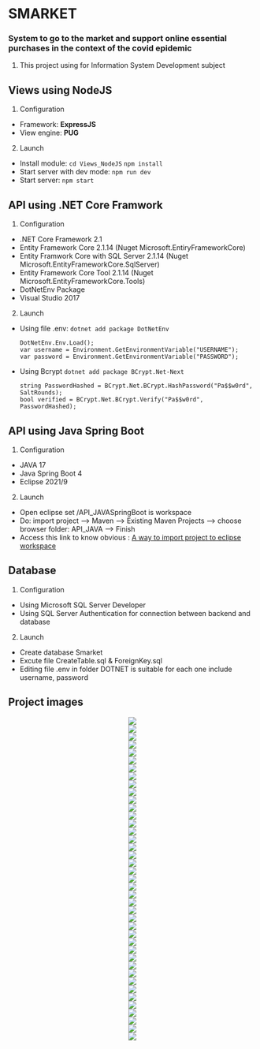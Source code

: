 # SMARKET

### System to go to the market and support online essential purchases in the context of the covid epidemic

1. This project using for Information System Development subject

## Views using NodeJS

1. Configuration

- Framework: **ExpressJS**
- View engine: **PUG**

2. Launch

- Install module:
  `cd Views_NodeJS`
  `npm install`
- Start server with dev mode:
  `npm run dev`
- Start server:
  `npm start`

## API using .NET Core Framwork

1. Configuration

- .NET Core Framework 2.1
- Entity Framework Core 2.1.14 (Nuget Microsoft.EntiryFrameworkCore)
- Entity Framwork Core with SQL Server 2.1.14 (Nuget Microsoft.EntityFrameworkCore.SqlServer)
- Entity Framework Core Tool 2.1.14 (Nuget Microsoft.EntityFrameworkCore.Tools)
- DotNetEnv Package
- Visual Studio 2017

2. Launch

- Using file .env:
  `dotnet add package DotNetEnv`
  ```
  DotNetEnv.Env.Load();
  var username = Environment.GetEnvironmentVariable("USERNAME");
  var password = Environment.GetEnvironmentVariable("PASSWORD");
  ```
- Using Bcrypt
  `dotnet add package BCrypt.Net-Next`
  ```
  string PasswordHashed = BCrypt.Net.BCrypt.HashPassword("Pa$$w0rd", SaltRounds);
  bool verified = BCrypt.Net.BCrypt.Verify("Pa$$w0rd", PasswordHashed);
  ```

## API using Java Spring Boot

1. Configuration

- JAVA 17
- Java Spring Boot 4
- Eclipse 2021/9

2. Launch

- Open eclipse set /API_JAVASpringBoot is workspace
- Do: import project --> Maven --> Existing Maven Projects --> choose browser folder: API_JAVA --> Finish
- Access this link to know obvious : [ A way to import project to eclipse workspace](https://qaautomation.expert/2019/10/07/maven-how-to-import-maven-project-into-eclipse/)

## Database

1. Configuration

- Using Microsoft SQL Server Developer
- Using SQL Server Authentication for connection between backend and database

2. Launch

- Create database Smarket
- Excute file CreateTable.sql & ForeignKey.sql
- Editing file .env in folder DOTNET is suitable for each one include username, password

## Project images

<div align="center"><img src="https://res.cloudinary.com/minhtri2404/image/upload/v1658722428/Smarket/Github-README/result01.jpg" /></div>
<div align="center"><img src="https://res.cloudinary.com/minhtri2404/image/upload/v1658722428/Smarket/Github-README/result02.jpg" /></div>
<div align="center"><img src="https://res.cloudinary.com/minhtri2404/image/upload/v1658722428/Smarket/Github-README/result03.jpg" /></div>
<div align="center"><img src="https://res.cloudinary.com/minhtri2404/image/upload/v1658722428/Smarket/Github-README/result04.jpg" /></div>
<div align="center"><img src="https://res.cloudinary.com/minhtri2404/image/upload/v1658722428/Smarket/Github-README/result05.jpg" /></div>
<div align="center"><img src="https://res.cloudinary.com/minhtri2404/image/upload/v1658722428/Smarket/Github-README/result06.jpg" /></div>
<div align="center"><img src="https://res.cloudinary.com/minhtri2404/image/upload/v1658722428/Smarket/Github-README/result07.jpg" /></div>
<div align="center"><img src="https://res.cloudinary.com/minhtri2404/image/upload/v1658722428/Smarket/Github-README/result08.jpg" /></div>
<div align="center"><img src="https://res.cloudinary.com/minhtri2404/image/upload/v1658722428/Smarket/Github-README/result09.jpg" /></div>
<div align="center"><img src="https://res.cloudinary.com/minhtri2404/image/upload/v1658722428/Smarket/Github-README/result10.jpg" /></div>
<div align="center"><img src="https://res.cloudinary.com/minhtri2404/image/upload/v1658722428/Smarket/Github-README/result11.jpg" /></div>
<div align="center"><img src="https://res.cloudinary.com/minhtri2404/image/upload/v1658722428/Smarket/Github-README/result12.jpg" /></div>
<div align="center"><img src="https://res.cloudinary.com/minhtri2404/image/upload/v1658722428/Smarket/Github-README/result13.jpg" /></div>
<div align="center"><img src="https://res.cloudinary.com/minhtri2404/image/upload/v1658722428/Smarket/Github-README/result14.jpg" /></div>
<div align="center"><img src="https://res.cloudinary.com/minhtri2404/image/upload/v1658722428/Smarket/Github-README/result15.jpg" /></div>
<div align="center"><img src="https://res.cloudinary.com/minhtri2404/image/upload/v1658722428/Smarket/Github-README/result16.jpg" /></div>
<div align="center"><img src="https://res.cloudinary.com/minhtri2404/image/upload/v1658722428/Smarket/Github-README/result17.jpg" /></div>
<div align="center"><img src="https://res.cloudinary.com/minhtri2404/image/upload/v1658722428/Smarket/Github-README/result18.jpg" /></div>
<div align="center"><img src="https://res.cloudinary.com/minhtri2404/image/upload/v1658722428/Smarket/Github-README/result19.jpg" /></div>
<div align="center"><img src="https://res.cloudinary.com/minhtri2404/image/upload/v1658722428/Smarket/Github-README/result20.jpg" /></div>
<div align="center"><img src="https://res.cloudinary.com/minhtri2404/image/upload/v1658722428/Smarket/Github-README/result21.jpg" /></div>
<div align="center"><img src="https://res.cloudinary.com/minhtri2404/image/upload/v1658722428/Smarket/Github-README/result22.jpg" /></div>
<div align="center"><img src="https://res.cloudinary.com/minhtri2404/image/upload/v1658722428/Smarket/Github-README/result23.jpg" /></div>
<div align="center"><img src="https://res.cloudinary.com/minhtri2404/image/upload/v1658722428/Smarket/Github-README/result24.jpg" /></div>
<div align="center"><img src="https://res.cloudinary.com/minhtri2404/image/upload/v1658722428/Smarket/Github-README/result25.jpg" /></div>
<div align="center"><img src="https://res.cloudinary.com/minhtri2404/image/upload/v1658722428/Smarket/Github-README/result26.jpg" /></div>
<div align="center"><img src="https://res.cloudinary.com/minhtri2404/image/upload/v1658722428/Smarket/Github-README/result27.jpg" /></div>
<div align="center"><img src="https://res.cloudinary.com/minhtri2404/image/upload/v1658722428/Smarket/Github-README/result28.jpg" /></div>
<div align="center"><img src="https://res.cloudinary.com/minhtri2404/image/upload/v1658722428/Smarket/Github-README/result29.jpg" /></div>
<div align="center"><img src="https://res.cloudinary.com/minhtri2404/image/upload/v1658722428/Smarket/Github-README/result30.jpg" /></div>
<div align="center"><img src="https://res.cloudinary.com/minhtri2404/image/upload/v1658722428/Smarket/Github-README/result31.jpg" /></div>
<div align="center"><img src="https://res.cloudinary.com/minhtri2404/image/upload/v1658722428/Smarket/Github-README/result32.jpg" /></div>
<div align="center"><img src="https://res.cloudinary.com/minhtri2404/image/upload/v1658722428/Smarket/Github-README/result33.jpg" /></div>
<div align="center"><img src="https://res.cloudinary.com/minhtri2404/image/upload/v1658722428/Smarket/Github-README/result34.jpg" /></div>
<div align="center"><img src="https://res.cloudinary.com/minhtri2404/image/upload/v1658722428/Smarket/Github-README/result35.jpg" /></div>
<div align="center"><img src="https://res.cloudinary.com/minhtri2404/image/upload/v1658722428/Smarket/Github-README/result36.jpg" /></div>
<div align="center"><img src="https://res.cloudinary.com/minhtri2404/image/upload/v1658722428/Smarket/Github-README/result37.jpg" /></div>
<div align="center"><img src="https://res.cloudinary.com/minhtri2404/image/upload/v1658722428/Smarket/Github-README/result38.jpg" /></div>
<div align="center"><img src="https://res.cloudinary.com/minhtri2404/image/upload/v1658722428/Smarket/Github-README/result39.jpg" /></div>
<div align="center"><img src="https://res.cloudinary.com/minhtri2404/image/upload/v1658722428/Smarket/Github-README/result40.jpg" /></div>
<div align="center"><img src="https://res.cloudinary.com/minhtri2404/image/upload/v1658722428/Smarket/Github-README/result41.jpg" /></div>
